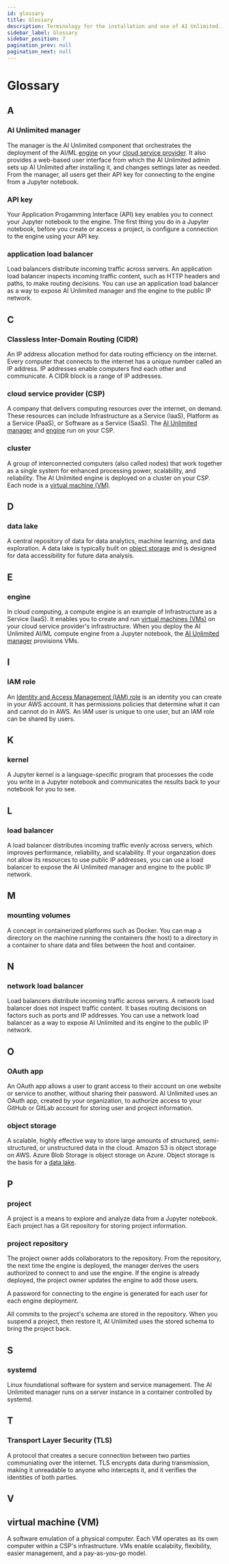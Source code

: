 ```yaml
---
id: glossary
title: Glossary
description: Terminology for the installation and use of AI Unlimited.
sidebar_label: Glossary
sidebar_position: 7
pagination_prev: null
pagination_next: null
---
```


# Glossary


## A

<a id="glo-manager"></a>
### AI Unlimited manager

The manager is the AI Unlimited component that orchestrates the deployment of the AI/ML [engine](#glo-engine) on your [cloud service provider](#glo-csp). It also provides a web-based user interface from which the AI Unlimited admin sets up AI Unlimited after installing it, and changes settings later as needed. From the manager, all users get their API key for connecting to the engine from a Jupyter notebook.

<a id="glo-api-key"></a>
### API key

Your Application Progamming Interface (API) key enables you to connect your Jupyter notebook to the engine. The first thing you do in a Jupyter notebook, before you create or access a project, is configure a connection to the engine using your API key.

<a id="glo-alb"></a>
### application load balancer

Load balancers distribute incoming traffic across servers. An application load balancer inspects incoming traffic content, such as HTTP headers and paths, to make routing decisions. You can use an application load balancer as a way to expose AI Unlimited manager and the engine to the public IP network.


## C

<a id="glo-cidr"></a>
### Classless Inter-Domain Routing (CIDR)

An IP address allocation method for data routing efficiency on the internet. Every computer that connects to the internet has a unique number called an IP address. IP addresses enable computers find each other and communicate. A CIDR block is a range of IP addresses.

<a id="glo-csp"></a>
### cloud service provider (CSP) 

A company that delivers computing resources over the internet, on demand. These resources can include Infrastructure as a Service (IaaS), Platform as a Service (PaaS), or Software as a Service (SaaS). The [AI Unlimited manager](#glo-manager) and [engine](#glo-engine) run on your CSP.

<a id="glo-cluster"></a>
### cluster

A group of interconnected computers (also called nodes) that work together as a single system for enhanced processing power, scalability, and reliability. The AI Unlimited engine is deployed on a cluster on your CSP. Each node is a [virtual machine (VM)](#glo-vm).


## D

<a id="glo-data-lake"></a>
### data lake

A central repository of data for data analytics, machine learning, and data exploration. A data lake is typically built on [object storage](#glo-object-storage) and is designed for data accessibility for future data analysis.  


## E

<a id="glo-engine"></a>
### engine

In cloud computing, a compute engine is an example of Infrastructure as a Service (IaaS). It enables you to create and run [virtual machines (VMs)](#glo-vm) on your cloud service provider's infrastructure. When you deploy the AI Unlimited AI/ML compute engine from a Jupyter notebook, the [AI Unlimited manager](#glo-manager) provisions VMs.


## I

<a id="glo-iam-role"></a>
### IAM role

An [Identity and Access Management (IAM) role](https://docs.aws.amazon.com/IAM/latest/UserGuide/id_roles.html) is an identity you can create in your AWS account. It has permissions policies that determine what it can and cannot do in AWS. An IAM user is unique to one user, but an IAM role can be shared by users.

 
## K

<a id="glo-kernel"></a>
### kernel

A Jupyter kernel is a language-specific program that processes the code you write in a Jupyter notebook and communicates the results back to your notebook for you to see. 


## L

<a id="glo-load-balancer"></a>
### load balancer 

A load balancer distributes incoming traffic evenly across servers, which improves performance, reliability, and scalability. If your organzation does not allow its resources to use public IP addresses, you can use a load balancer to expose the AI Unlimited manager and engine to the public IP network. 


## M

<a id="glo-mounting-volumes"></a>
### mounting volumes 

A concept in containerized platforms such as Docker. You can map a directory on the machine running the containers (the host) to a directory in a container to share data and files between the host and container.


## N

<a id="glo-nlb"></a>
### network load balancer

Load balancers distribute incoming traffic across servers. A network load balancer does not inspect traffic content. It bases routing decisions on factors such as ports and IP addresses. You can use a network load balancer as a way to expose AI Unlimited and its engine to the public IP network.


## O

<a id="glo-oauth-app"></a>
### OAuth app

An OAuth app allows a user to grant access to their account on one website or service to another, without sharing their password. AI Unlimited uses an OAuth app, created by your organization, to authorize access to your GitHub or GitLab account for storing user and project information.

<a id="glo-object-storage"></a>
### object storage
A scalable, highly effective way to store large amounts of structured, semi-structured, or unstructured data in the cloud. Amazon S3 is object storage on AWS. Azure Blob Storage is object storage on Azure. Object storage is the basis for a [data lake](#glo-data-lake).


## P

<a id="glo-project"></a>
### project

A project is a means to explore and analyze data from a Jupyter notebook. Each project has a Git repository for storing project information. 

<a id="glo-project-repo"></a>
### project repository

The project owner adds collaborators to the repository. From the repository, the next time the engine is deployed, the manager derives the users authorized to connect to and use the engine. If the engine is already deployed, the project owner updates the engine to add those users. 

A password for connecting to the engine is generated for each user for each engine deployment.

All commits to the project's schema are stored in the repository. When you suspend a project, then restore it, AI Unlimited uses the stored schema to bring the project back.


## S

<a id="glo-systemd"></a>
### systemd

Linux foundational software for system and service management. The AI Unlimited manager runs on a server instance in a container controlled by systemd.


## T

<a id="glo-tls"></a>
### Transport Layer Security (TLS) 

A protocol that creates a secure connection between two parties communiating over the internet. TLS encrypts data during transmission, making it unreadable to anyone who intercepts it, and it verifies the identities of both parties. 


## V

<a id="glo-vm"></a>
## virtual machine (VM)
A software emulation of a physical computer. Each VM operates as its own computer within a CSP's infrastructure. VMs enable scalabiity, flexibility, easier management, and a pay-as-you-go model.


